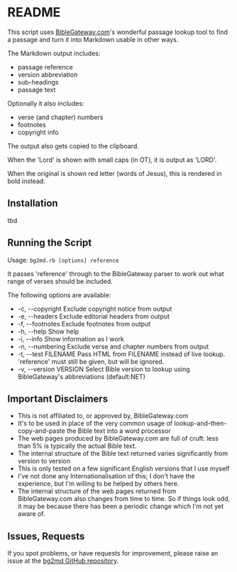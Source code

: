 # README

This script uses [BibleGateway.com](http://BibleGateway.com/)'s wonderful passage lookup tool to find a passage and turn it into Markdown usable in other ways.

The Markdown output includes:
- passage reference
- version abbreviation
- sub-headings
- passage text

Optionally it also includes:
- verse (and chapter) numbers
- footnotes
- copyright info

The output also gets copied to the clipboard.

When the 'Lord' is shown with small caps (in OT), it is output as 'LORD'.

When the original is shown red letter (words of Jesus), this is rendered in bold instead.

## Installation
tbd

## Running the Script
Usage: `bg2md.rb [options] reference`

It passes 'reference' through to the BibleGateway parser to work out what range of verses should be included.

The following options are available:

- -c, --copyright    Exclude copyright notice from output
- -e, --headers   Exclude editorial headers from output
- -f, --footnotes    Exclude footnotes from output
- -h, --help   Show help
- -i, --info   Show information as I work
- -n, --numbering   Exclude verse and chapter numbers from output
- -t, --test FILENAME    Pass HTML from FILENAME instead of live lookup. 'reference' must still be given, but will be ignored.
- -v, --version VERSION    Select Bible version to lookup using BibleGateway's abbreviations (default:NET)

## Important Disclaimers
- This is not affiliated to, or approved by, BibleGateway.com
- It's to be used in place of the very common usage of lookup-and-then-copy-and-paste the Bible text into a word processor
- The web pages produced by BibleGateway.com are full of cruft: less than 5% is typically the actual Bible text.
- The internal structure of the Bible text returned varies significantly from version to version 
- This is only tested on a few significant English versions that I use myself
- I've not done any Internationalisation of this; I don't have the experience, but I'm willing to be helped by others here.
- The internal structure of the web pages returned from BibleGateway.com also changes from time to time. So if things look odd, it may be because there has been a periodic change which I'm not yet aware of.

## Issues, Requests
If you spot problems, or have requests for improvement, please raise an issue at the [bg2md GitHub repository](https://www.github.com/jgclark/BibleGateway-to-Markdown).
